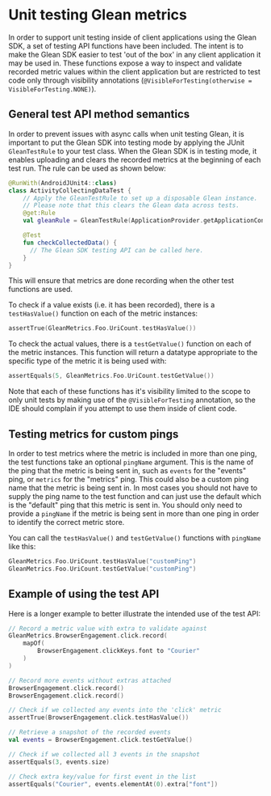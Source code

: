 # Unit testing Glean metrics

In order to support unit testing inside of client applications using the Glean SDK, a set of testing API functions have been included.
The intent is to make the Glean SDK easier to test 'out of the box' in any client application it may be used in.
These functions expose a way to inspect and validate recorded metric values within the client application but are restricted to test code only through visibility annotations (`@VisibleForTesting(otherwise = VisibleForTesting.NONE)`).

## General test API method semantics

In order to prevent issues with async calls when unit testing Glean, it is important to put the Glean SDK into testing mode by applying the JUnit `GleanTestRule` to your test class. When the Glean SDK is in testing mode, it enables uploading and clears the recorded metrics at the beginning of each test run. The rule can be used as shown below:

```kotlin
@RunWith(AndroidJUnit4::class)
class ActivityCollectingDataTest {
    // Apply the GleanTestRule to set up a disposable Glean instance.
    // Please note that this clears the Glean data across tests.
    @get:Rule
    val gleanRule = GleanTestRule(ApplicationProvider.getApplicationContext())

    @Test
    fun checkCollectedData() {
      // The Glean SDK testing API can be called here.
    }
}
```

This will ensure that metrics are done recording when the other test functions are used.

To check if a value exists (i.e. it has been recorded), there is a `testHasValue()` function on each of the metric instances:

```kotlin
assertTrue(GleanMetrics.Foo.UriCount.testHasValue())
```

To check the actual values, there is a `testGetValue()` function on each of the metric instances.
This function will return a datatype appropriate to the specific type of the metric it is being used with:

```kotlin
assertEquals(5, GleanMetrics.Foo.UriCount.testGetValue())
```

Note that each of these functions has it's visibility limited to the scope to only unit tests by making use of the `@VisibleForTesting` annotation, so the IDE should complain if you attempt to use them inside of client code.

## Testing metrics for custom pings

In order to test metrics where the metric is included in more than one ping, the test functions take an optional `pingName` argument.
This is the name of the ping that the metric is being sent in, such as `events` for the "events" ping, or `metrics` for the "metrics" ping.
This could also be a custom ping name that the metric is being sent in.
In most cases you should not have to supply the ping name to the test function and can just use the default which is the "default" ping that this metric is sent in.
You should only need to provide a `pingName` if the metric is being sent in more than one ping in order to identify the correct metric store.

You can call the `testHasValue()` and `testGetValue()` functions with `pingName` like this:

```kotlin
GleanMetrics.Foo.UriCount.testHasValue("customPing")
GleanMetrics.Foo.UriCount.testGetValue("customPing")
```

## Example of using the test API

Here is a longer example to better illustrate the intended use of the test API:
```kotlin
// Record a metric value with extra to validate against
GleanMetrics.BrowserEngagement.click.record(
    mapOf(
        BrowserEngagement.clickKeys.font to "Courier"
    )
)

// Record more events without extras attached
BrowserEngagement.click.record()
BrowserEngagement.click.record()

// Check if we collected any events into the 'click' metric
assertTrue(BrowserEngagement.click.testHasValue())

// Retrieve a snapshot of the recorded events
val events = BrowserEngagement.click.testGetValue()

// Check if we collected all 3 events in the snapshot
assertEquals(3, events.size)

// Check extra key/value for first event in the list
assertEquals("Courier", events.elementAt(0).extra["font"])
```

